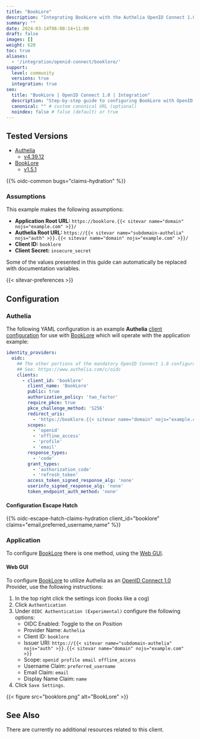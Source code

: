 ```yaml
---
title: "BookLore"
description: "Integrating BookLore with the Authelia OpenID Connect 1.0 Provider."
summary: ""
date: 2024-03-14T06:00:14+11:00
draft: false
images: []
weight: 620
toc: true
aliases:
  - '/integration/openid-connect/booklore/'
support:
  level: community
  versions: true
  integration: true
seo:
  title: "BookLore | OpenID Connect 1.0 | Integration"
  description: "Step-by-step guide to configuring BookLore with OpenID Connect 1.0 for secure SSO. Enhance your login flow using Authelia’s modern identity management."
  canonical: "" # custom canonical URL (optional)
  noindex: false # false (default) or true
---
```


## Tested Versions

- [Authelia]
  - [v4.39.12](https://github.com/authelia/authelia/releases/tag/v4.39.12)
- [BookLore]
  - [v1.5.1](https://github.com/booklore-app/booklore/releases/tag/v1.5.1)

{{% oidc-common bugs="claims-hydration" %}}

### Assumptions

This example makes the following assumptions:

- __Application Root URL:__ `https://booklore.{{< sitevar name="domain" nojs="example.com" >}}/`
- __Authelia Root URL:__ `https://{{< sitevar name="subdomain-authelia" nojs="auth" >}}.{{< sitevar name="domain" nojs="example.com" >}}/`
- __Client ID:__ `booklore`
- __Client Secret:__ `insecure_secret`

Some of the values presented in this guide can automatically be replaced with documentation variables.

{{< sitevar-preferences >}}

## Configuration

### Authelia

The following YAML configuration is an example __Authelia__ [client configuration] for use with [BookLore] which will
operate with the application example:

```yaml {title="configuration.yml"}
identity_providers:
  oidc:
    ## The other portions of the mandatory OpenID Connect 1.0 configuration go here.
    ## See: https://www.authelia.com/c/oidc
    clients:
      - client_id: 'booklore'
        client_name: 'BookLore'
        public: true
        authorization_policy: 'two_factor'
        require_pkce: true
        pkce_challenge_method: 'S256'
        redirect_uris:
          - 'https://booklore.{{< sitevar name="domain" nojs="example.com" >}}/api/oidc'
        scopes:
          - 'openid'
          - 'offline_access'
          - 'profile'
          - 'email'
        response_types:
          - 'code'
        grant_types:
          - 'authorization_code'
          - 'refresh_token'
        access_token_signed_response_alg: 'none'
        userinfo_signed_response_alg: 'none'
        token_endpoint_auth_method: 'none'
```

#### Configuration Escape Hatch

{{% oidc-escape-hatch-claims-hydration client_id="booklore" claims="email,preferred_username,name" %}}

### Application

To configure [BookLore] there is one method, using the [Web GUI](#web-gui).

#### Web GUI

To configure [BookLore] to utilize Authelia as an [OpenID Connect 1.0] Provider, use the following instructions:

1. In the top right click the settings icon (looks like a cog)
2. Click `Authentication`
3. Under `OIDC Authentication (Experimental)` configure the following options:
   - OIDC Enabled: Toggle to the on Position
   - Provider Name: `Authelia`
   - Client ID: `booklore`
   - Issuer URI: `https://{{< sitevar name="subdomain-authelia" nojs="auth" >}}.{{< sitevar name="domain" nojs="example.com" >}}`
   - Scope: `openid profile email offline_access`
   - Username Claim: `preferred_username`
   - Email Claim: `email`
   - Display Name Claim: `name`
4. Click `Save Settings`.

{{< figure src="booklore.png" alt="BookLore" >}}

## See Also

There are currently no additional resources related to this client.

[Authelia]: https://www.authelia.com
[BookLore]: https://github.com/booklore-app/booklore
[OpenID Connect 1.0]: ../../introduction.md
[client configuration]: ../../../../configuration/identity-providers/openid-connect/clients.md
